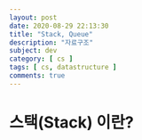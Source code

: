 ```yaml
---
layout: post
date: 2020-08-29 22:13:30
title: "Stack, Queue"
description: "자료구조"
subject: dev
category: [ cs ]
tags: [ cs, datastructure ]
comments: true
---
```


# 스택(Stack) 이란?
